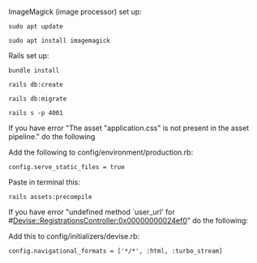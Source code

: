 
ImageMagick (image processor) set up:

```
sudo apt update
```

```
sudo apt install imagemagick
```

Rails set up:

```
bundle install
```

```
rails db:create
```

```
rails db:migrate
```

```
rails s -p 4001
```

If you have error "The asset "application.css" is not present in the asset pipeline." do the following

Add the following to config/environment/production.rb:

```
config.serve_static_files = true
```
Paste in terminal this:
```
rails assets:precompile
```
If you have error "undefined method `user_url' for #<Devise::RegistrationsController:0x00000000024ef0>" do the following:

Add this to config/initializers/devise.rb:
```
config.navigational_formats = ['*/*', :html, :turbo_stream]
```
